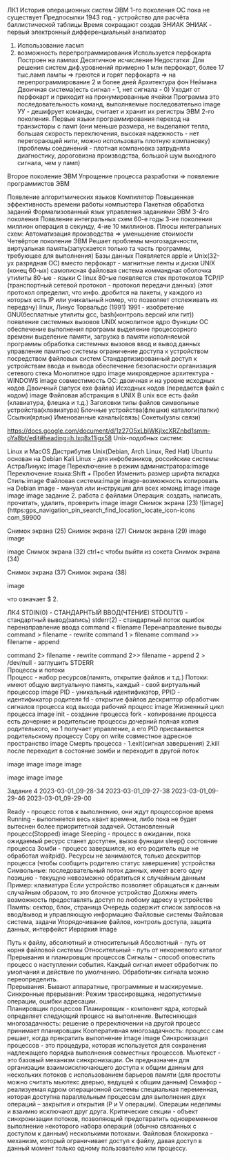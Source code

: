 ЛК1
История операционных систем ЭВМ 1-го поколения ОС пока не существует
Предпосылки 1943 год - устройство для расчёта баллистической таблицы Время сокращают создав ЭНИАК
ЭНИАК - первый электронный дифференциальный анализатор
1. Использование ласмп
2. возможность перепрограммирования Используется перфокарта
Построен на лампах Десятичное исчисление
Недостатки: Для решения систем диф.уровнений примерно 1 млн перфокарт, более 17 тыс.ламп лампы => греются и горят перфокарта => на перепрограммирование 2 и более дней
Архитектура фон Неймана
Двоичная система(есть сигнал - 1, нет сигнала - 0)
Уходит от перфокарт и приходит на пронумированные ячейки
Программа это последовательность команд, выполняемые последовательно image УУ - дешифрует команды, считает и хранит их регистры
ЭВМ 2-го поколения. Первые языки программирования переход на транзисторы с ламп (они меньше размера, не выделаяют тепла, большая скорость переключения, высокая надежность - нет перегорающей нити, можно использовать плотную компановку) (проблемы соединений - плотная компановка затрудняла диагностику, дороговизна производства, большой шум выходного сигнала, чем у ламп)


Второе поколение ЭВМ
Упрощение процесса разработки => появление программистов ЭВМ

 Появление алгоритмических языков
 Компилятор
Повышенная эффективность времени работы компьютера
 Пакетная обработка заданий
 Формализованный язык управления заданиями
ЭВМ 3-4го поколения
Появление интегральных схем
60-е годы
3-ие поколения миллион операция в секунду, 4-ие 10 миллионов.
Плюсы интегральных схем:
 Автоматизация производства => уменьшение стоимости
Четвёртое поколение ЭВМ
Решает проблемы многозадачности, виртуальная память(запускается только та часть программы, требующее для выполнения)
Базы данных
Появляется apple и Unix(32-ух разрядная ОС)
вместо перфокарт - магнитные ленты и диски UNIX (конец 60-ых)
самописная файловая система
коммандная оболочка
утилиты 80-ые - языки С linux
80-ые появляется стек протоколов TCP/IP (транспортный сетевой протокол - протокол передачи данных) (этот протокол определил, что инфо. дробится на пакеты, у каждого из которых есть IP или уникальный номер, что позволяет отслеживать их передачу) linux, Линус Торвальдс (1991) 1991 - изобретение GNU(бесплатные утилиты gcc, bash(контроль версий или гит))
появление системных вызовов UNIX
монолитное ядро Функции ОС
обеспечение выполнения программ
выделение процессорного времени
выделение памяти, загрузка в памяти исполняемой программы
обработка системных вызовов
ввод и вывод данных
управление памятью системы
ограничение доступа к устройством посредством файловых систем
Стандартизированный доступ к устройствам ввода и вывода
обеспечение безопасности
организация сетевого стека Монолитное ядро image микроядерное архитектура - WINDOWS image совместимость ОС: двоичная и на уровне исходных кодов Двоичный (запуск exe файла) Исходных кодов (передается файл с кодом) image
Файловая абстракция в UNIX В unix все есть файл (клавиатура, флешка и т.д.) Заголовки типы файлов
символьные устройства(клавиатура)
Блочные устройства(флешки)
каталоги(папки)
Ссылки(ярлык)
Именованные каналы(связь)
Сокеты(узлы связи)

https://docs.google.com/document/d/1z27O5xLblWKjIxcXRZnbd1smm-oYa8bt/edit#heading=h.lxq8x11igx58 Unix-подобных систем:

Linux и MacOS
Дистрибутив Unix(Debian, Arch Linux, Red Hat)
Ubuntu основан на Debian
Kali Linux - для инфобезников, российские системы: АстраЛинукс image
Переключение в режим администратора:image
Переключение языка:Shift + Пробел
Изменить размер шрифта вкладка Стиль:image
Файловая система:image
image-возможность копировать на Debian image - мануал или инструкция для всех команд image image image image
задание 2.
работа с файлами
Операция: создать, написать, прочитать, удалить, проверить image image Снимок экрана (23)
![image](https:gps_navigation_pin_search_find_location_locate_icon-icons com_59900

Снимок экрана (25) Снимок экрана (27) Снимок экрана (29) image image

image Снимок экрана (32) ctrl+c чтобы выйти из сокета Снимок экрана (34)

Снимок экрана (37) Снимок экрана (38)

image

что означает $ 2.

ЛК4
STDIN(0) - СТАНДАРНТЫЙ ВВОД(ЧТЕНИЕ)
STDOUT(1) - стандартный вывод(запись)
stderr(2) - стандартный поток ошибок
перенаправление ввода command < filename Перенаправление выводы command > filename - rewrite command 1 > filename command >> filename - append

 command 2> filename - rewrite
 command 2>> filename - append
 2 > /dev/null - заглушить STDERR
 <BR> Процессы и потоки
   <br> Процесс - набор ресурсов(память, открытие файлов и т.д.)
   Потоки: имеют общую виртуальную память, каждый - свой виртуальный процессор
image PID - уникальный идентификатор, PPID - идентификатор родителя fd - открытие файлов дескриптор обработчик сигналов процесса код выхода рабочий процесс image
Жизненный цикл процесса image
init - создание процесса fork - копирование процесса есть дочерние и родительсие процессы дочерний полная копия родителького, но 1 получает управление, а его PID присваивается родительскому процессу Copy on write совместное адресное пространство image
Смерть процесса - 1.exit(сигнал завершения) 2.kill после переходит в состояние зомби и переходит в другой поток

image image image image

image
image image

Задание 4
2023-03-01_09-28-34 2023-03-01_09-27-38 2023-03-01_09-29-46 2023-03-01_09-29-00


Ready - процесс готов к выполнению, они ждут процессорное время
Running - выполняется весь квант времени, либо пока не будет вытеснен более приоритетной задачей. Остановленный процесс(Stopped) image
Sleeping - процесс в ожидании, пока ожидаемый ресурс станет доступен, вызов функции sleep() состояние процесса Зомби - процесс завершился, но его родитель еще не обработал waitpid(). Ресурсы не занимаются, только дескриптор процесса (чтобы сообщить родителю статус завершения)
устройства Символьные: последовательный поток данных, имеет всего одну позицию - текущую невозможно обратиться к случайным данным Пример: клавиатура Если устройство позволяет обращаться к данным случайным образом, то это блочное устройство Должны иметь возможность предоставлять доступ по любому адресу в устройстве Память: сектор, блок, страница Очередь содержит список запросов на ввод/вывод и управляющую информацию
Файловые системы Файловая система, задачи Упорядочивание файлов, контроль доступа, защита данных, интерфейст
Иерархия image

   Путь к файлу, абсолютный и относительный
   Абсолютный - путь от корня файловой системы
   Относительный - путь от некорневого каталог
   <br> Прерывания и планировщик процессов
   Сигналы - способ оповестить процесс о наступлении события.
   Каждый сигнал имеет обработчик по умолчания и действие по умолчанию.
   Обработичик сигнала можно переопределить.
   <br> Прерывания.
   Бывают аппаратные, программные и маскируемые.
   Синхронные прерывания:
   Режим трассировщика, недопустимые операции, ошибки адресации.
   <br> Планировщик процессов
   Планировщик - компонент ядра, который определяет следующий процесс на выполнение.
   Вытесняющая многозадачность: решение о пререключении на другой процесс принимает планировщик
   Кооперативная многозадачность: процесс сам решает, когда прекратить выполнение
image image Синхронизация процессов - это процедура, которая используется для сохранения надлежащего порядка выполнения совместных процессов. Мьютекст - это базовый механизм синхронизации. Он предназначен для организации взаимоисключающего доступа к общим данным для нескольких потоков с использованием барьеров памяти (для простоты можно считать мьютекс дверью, ведущей к общим данным) Семафор - реализуемая ядром операционной системы специальная переменная, которая доступна параллельным процессам для выполнения двух операций – закрытия и открытия (P и V операции). Операции неделимы и взаимно исключают друг друга. Критические секции - объект синхронизации потоков, позволяющий предотвратить одновременное выполнение некоторого набора операций (обычно связанных с доступом к данным) несколькими потоками. Файловая блокировка - механизм, который ограничивает доступ к файлу, давая доступ в данный момент только одному пользователю или процессу.
